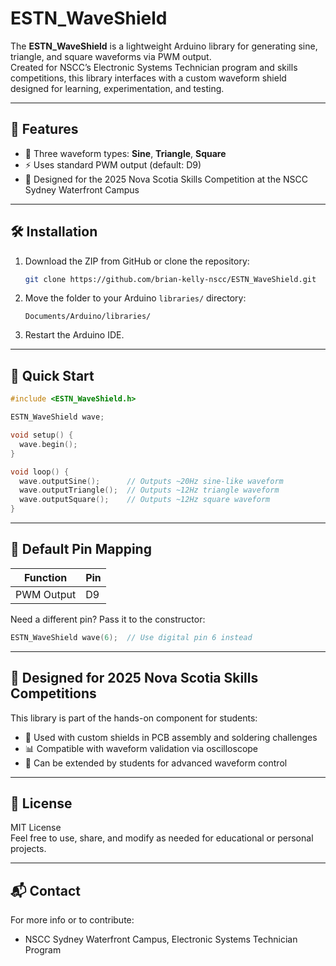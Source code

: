 # ESTN_WaveShield

The **ESTN_WaveShield** is a lightweight Arduino library for generating sine, triangle, and square waveforms via PWM output.  
Created for NSCC’s Electronic Systems Technician program and skills competitions, this library interfaces with a custom waveform shield designed for learning, experimentation, and testing.

---

## 🎯 Features

- 📐 Three waveform types: **Sine**, **Triangle**, **Square**
- ⚡ Uses standard PWM output (default: D9)
- 🧰 Designed for the 2025 Nova Scotia Skills Competition at the NSCC Sydney Waterfront Campus

---

## 🛠 Installation

1. Download the ZIP from GitHub or clone the repository:
   ```bash
   git clone https://github.com/brian-kelly-nscc/ESTN_WaveShield.git  ```

2. Move the folder to your Arduino `libraries/` directory:
   ```
   Documents/Arduino/libraries/
   ```

3. Restart the Arduino IDE.

---

## 🚀 Quick Start

```cpp
#include <ESTN_WaveShield.h>

ESTN_WaveShield wave;

void setup() {
  wave.begin();
}

void loop() {
  wave.outputSine();      // Outputs ~20Hz sine-like waveform
  wave.outputTriangle();  // Outputs ~12Hz triangle waveform
  wave.outputSquare();    // Outputs ~12Hz square waveform
}
```

---

## 📌 Default Pin Mapping

| Function      | Pin |
|---------------|-----|
| PWM Output    | D9  |

Need a different pin? Pass it to the constructor:
```cpp
ESTN_WaveShield wave(6);  // Use digital pin 6 instead
```

---

## 🧪 Designed for 2025 Nova Scotia Skills Competitions

This library is part of the hands-on component for students:
- 🔧 Used with custom shields in PCB assembly and soldering challenges
- 📊 Compatible with waveform validation via oscilloscope
- 💭 Can be extended by students for advanced waveform control

---

## 📄 License

MIT License  
Feel free to use, share, and modify as needed for educational or personal projects.

---

## 📬 Contact

For more info or to contribute:
- NSCC Sydney Waterfront Campus, Electronic Systems Technician Program
